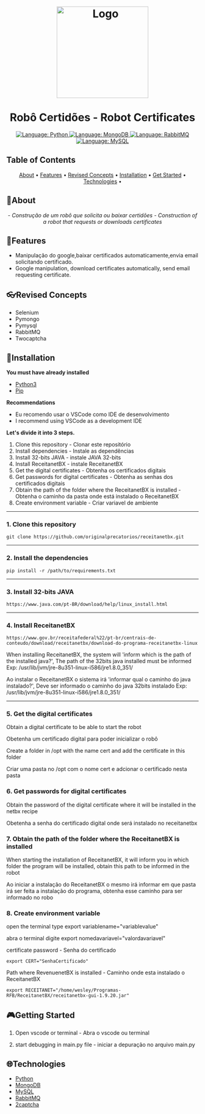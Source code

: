 <p align="center">
</p>

<h1 align="center">
	<img src="https://www.python.org/static/community_logos/python-logo-inkscape.svg"  alt="Logo"  width="240"><br><br>
    Robô Certidões - Robot Certificates
</h1>

<div>
    <p align="center">
    <a href="https://www.python.org/">
        <img src="https://img.shields.io/static/v1?label=Language&message=Python&color=blue&style=for-the-badge&logo=Python" alt="Language: Python">
    </a>
    <a href="https://www.mongodb.com/home">
        <img src="https://img.shields.io/static/v1?label=Language&message=MongoDB&color=gree&style=for-the-badge&logo=MongoDB" alt="Language: MongoDB">
    </a>
    <a href="https://www.rabbitmq.com/">
        <img src="https://img.shields.io/static/v1?label=Language&message=RabbitMQ&color=orange&style=for-the-badge&logo=RabbitMQ" alt="Language: RabbitMQ">
    </a>
    <a href="https://www.mysql.com">
        <img src="https://img.shields.io/static/v1?label=Language&message=MySQL&color=blue&style=for-the-badge&logo=MySQL" alt="Language: MySQL">
    </a>
    </p>
</div>

## Table of Contents

<p align="center">
 <a href="#about">About</a> •
 <a href="#features">Features</a> •
 <a href="#revised-concepts">Revised Concepts</a> • 
 <a href="#installation">Installation</a> • 
 <a href="#getting-started">Get Started</a> • 
 <a href="#technologies">Technologies</a> • 
</p>

## 📌About

<div>
    <p align="center">
    <em>
        - Construção de um robô que solicita ou baixar certidões
        - Construction of a robot that requests or downloads certificates
    </em>
    </p>
</div>

## 🚀Features

- Manipulação do google,baixar certificados automaticamente,envia email solicitando certificado.
- Google manipulation, download certificates automatically, send email requesting certificate.

## 👓Revised Concepts

- Selenium
- Pymongo
- Pymysql
- RabbitMQ
- Twocaptcha

## 📕Installation

**You must have already installed**
- [Python3](https://www.python.org/)
- [Pip](https://pip.pypa.io/en/stable/installation/)

**Recommendations**
- Eu recomendo usar o VSCode como IDE de desenvolvimento
- I recommend using VSCode as a development IDE


**Let's divide it into 3 steps.**
1. Clone this repository - Clonar este repositório
2. Install dependencies - Instale as dependências
3. Install 32-bits JAVA - instale JAVA 32-bits
4. Install ReceitanetBX - instale ReceitanetBX
5. Get the digital certificates - Obtenha os certificados digitais
6. Get passwords for digital certificates - Obtenha as senhas dos certificados digitais
7. Obtain the path of the folder where the ReceitanetBX is installed - Obtenha o caminho da pasta onde está instalado o ReceitanetBX
8. Create environment variable - Criar variavel de ambiente
  ---
### 1. Clone this repository
```
git clone https://github.com/originalprecatorios/receitanetbx.git
```
---
### 2. Install the dependencies
```
pip install -r /path/to/requirements.txt
```
---
### 3. Install 32-bits JAVA
```
https://www.java.com/pt-BR/download/help/linux_install.html
```
---
### 4. Install ReceitanetBX
```
https://www.gov.br/receitafederal%22/pt-br/centrais-de-conteudo/download/receitanetbx/download-do-programa-receitanetbx-linux
```
When installing ReceitanetBX, the system will 'inform which is the path of the installed java?', The path of the 32bits java installed must be informed Exp: /usr/lib/jvm/jre-8u351-linux-i586/jre1.8.0_351/

Ao instalar o ReceitanetBX o sistema irá 'informar qual o caminho do java instalado?', Deve ser informado o caminho do java 32bits instalado Exp: /usr/lib/jvm/jre-8u351-linux-i586/jre1.8.0_351/

---
### 5. Get the digital certificates

Obtain a digital certificate to be able to start the robot

Obetenha um certificado digital para poder inicializar o robô

Create a folder in /opt with the name cert and add the certificate in this folder

Criar uma pasta no /opt com o nome cert e adcionar o certificado nesta pasta

### 6. Get passwords for digital certificates

Obtain the password of the digital certificate where it will be installed in the netbx recipe

Obetenha a senha do certificado digital onde será instalado no receitanetbx

### 7. Obtain the path of the folder where the ReceitanetBX is installed

When starting the installation of ReceitanetBX, it will inform you in which folder the program will be installed, obtain this path to be informed in the robot

Ao iniciar a instalação do ReceitanetBX o mesmo irá informar em que pasta irá ser feita a instalação do programa, obtenha esse caminho para ser informado no robo

### 8. Create environment variable

open the terminal
type export variablename="variablevalue"

abra o terminal
digite export nomedavariavel="valordavariavel"

certificate password - Senha do certificado
```
export CERT="SenhaCertificado"
```

Path where RevenuenetBX is installed - Caminho onde esta instalado o ReceitanetBX 
```
export RECEITANET="/home/wesley/Programas-RFB/ReceitanetBX/receitanetbx-gui-1.9.20.jar"
```


## 🎮Getting Started

1. Open vscode or terminal - Abra o vscode ou terminal

2. start debugging in main.py file - iniciar a depuração no arquivo main.py

## 🌐Technologies

<p align="center">

- [Python](https://www.python.org/)
- [MongoDB](https://www.mongodb.com/home)
- [MySQL](https://www.mysql.com/)
- [RabbitMQ](https://www.rabbitmq.com/)
- [2captcha](https://2captcha.com/?from=15605423&gclid=Cj0KCQiA14WdBhD8ARIsANao07iIhQkPbx80Ccimj8v6XRP2UsbRYf4m7fYQSJJV-N_D4KqJoGnC-dQaAlk2EALw_wcB)